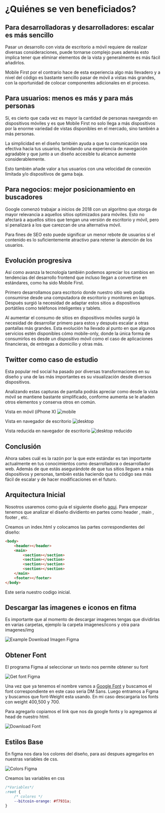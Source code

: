 # ¿Quiénes se ven beneficiados?

## Para desarrolladoras y desarrolladores: escalar es más sencillo

Pasar un desarrollo con vista de escritorio a móvil requiere de realizar diversas consideraciones, puede tornarse complejo pues además esto implica tener que eliminar elementos de la vista y generalmente es más fácil añadirlos.

Mobile First por el contrario hace de esta experiencia algo más llevadero y a nivel del código es bastante sencillo pasar de móvil a vistas más grandes, con la oportunidad de colocar componentes adicionales en el proceso.

## Para usuarios: menos es más y para más personas

Sí, es cierto que cada vez es mayor la cantidad de personas navegando en dispositivos móviles y es que Mobile First no solo llega a más dispositivos por la enorme variedad de vistas disponibles en el mercado, sino también a más personas.

La simplicidad en el diseño también ayuda a que tu comunicación sea efectiva hacia tus usuarios, brindando una experiencia de navegación agradable y que junto a un diseño accesible tu alcance aumente considerablemente.

Esto también añade valor a tus usuarios con una velocidad de conexión limitada y/o dispositivos de gama baja.

## Para negocios: mejor posicionamiento en buscadores

Google comenzó trabajar a inicios de 2018 con un algoritmo que otorga de mayor relevancia a aquellos sitios optimizados para móviles. Esto no afectará a aquellos sitios que tengan una versión de escritorio y móvil, pero sí penalizará a los que carezcan de una alternativa móvil.

Para fines de SEO esto puede significar un menor rebote de usuarios si el contenido es lo suficientemente atractivo para retener la atención de los usuarios.

## Evolución progresiva

Así como avanza la tecnología también podemos apreciar los cambios en tendencias del desarrollo frontend que incluso llegan a convertirse en estándares, como ha sido Mobile First.

Primero desarrollamos para escritorio donde nuestro sitio web podía consumirse desde una computadora de escritorio y monitores en laptops. Después surgió la necesidad de adaptar estos sitios a dispositivos portátiles como teléfonos inteligentes y tablets.

Al aumentar el consumo de sitios en dispositivos móviles surgió la necesidad de desarrollar primero para estos y después escalar a otras pantallas más grandes. Esta evolución ha llevado al punto en que algunos servicios estén disponibles cómo mobile-only, donde la única forma de consumirlos es desde un dispositivo móvil como el caso de aplicaciones financieras, de entregas a domicilio y otras más.

## Twitter como caso de estudio

Esta popular red social ha pasado por diversas transformaciones en su diseño y una de las más importantes es su visualización desde diversos dispositivos.

Analizando estas capturas de pantalla podrás apreciar como desde la vista móvil se mantiene bastante simplificado, conforme aumenta se le añaden otros elementos y conserva otros en común.

Vista en móvil (iPhone X)
![mobile](./pictures/readme/mobile.png)

Vista en navegador de escritorio
![desktop](./pictures/readme/desktop.png)

Vista reducida en navegador de escritorio
![desktop reducido](./pictures/readme/reductDesktop.png)

## Conclusión

Ahora sabes cuál es la razón por la que este estándar es tan importante actualmente en tus conocimientos como desarrolladora o desarrollador web. Además de que estás asegurándote de que tus sitios lleguen a más dispositivos y personas, también estás haciendo que tu código sea más fácil de escalar y de hacer modificaciones en el futuro.

## Arquitectura Inicial

Nosotros usaremos como guia el siguiente diseño [aqui](https://www.figma.com/file/sMmlQaZldfDcLERYYWe6h4/Bata-Bit?node-id=44%3A593). Para empezar tenemos que analizar el diseño dividiento en partes como header , main , footer , etc.

Creamos un index.html y colocamos las partes correspondientes del diseño:

```HTML
<body> 
    <header></header>
    <main>
        <section></section>
        <section></section>
        <section></section>
        <section></section>
    </main>
    <footer></footer>
</body>
```

Este seria nuestro codigo inicial.

## Descargar las imagenes e iconos en fitma

Es importante que al momento de descargar imagenes tengas que dividirlas en varias carpetas, ejemplo la carpeta imagenes/icons y otra para imagenes/img

![Example Download Imagen Figma](./pictures/readme/ejemploDescargarImagenFigma.png)

## Obtener Font

El programa Figma al seleccionar un texto nos permite obtener su font

![Get font Figma](./pictures/readme/exampleGetFontFigma.png)

Una vez que ya tenemos el nombre vamos a [Google Font](https://fonts.google.com/) y buscamos el font correspondiente
en este caso seria DM Sans. Luego entramos a Figma y buscamos que font-Weight esta usando. En mi caso descargaria los fonts con weight 400,500 y 700.

Para agregarlo copiamos el link que nos da google fonts y lo agregamos al head de nuestro html.

![Download Font ](./pictures/readme/downloadFonts.png)

## Estilos Base

En figma nos dara los colores del diseño, para asi despues agregarlos en nuestras variables de css. 

![Colors Figma](./pictures/readme/getColorsFigma.png)

Creamos las variables en css

```CSS
/*Variables*/
:root {
    /* colores */
    --bitcoin-orange: #f7931a;
}
```

